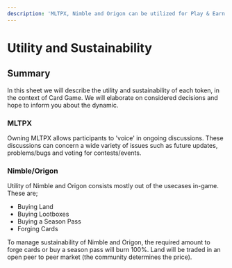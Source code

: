 ```yaml
---
description: 'MLTPX, Nimble and Origon can be utilized for Play & Earn in different ways.'
---
```


# Utility and Sustainability

## Summary

In this sheet we will describe the utility and sustainability of each token, in the context of Card Game. We will elaborate on considered decisions and hope to inform you about the dynamic.

### MLTPX

Owning MLTPX allows participants to 'voice' in ongoing discussions. These discussions can concern a wide variety of issues such as future updates, problems/bugs and voting for contests/events.

### Nimble/Origon

Utility of Nimble and Origon consists mostly out of the usecases in-game. These are;

* Buying Land
* Buying Lootboxes
* Buying a Season Pass
* Forging Cards

To manage sustainability of Nimble and Origon, the required amount to forge cards or buy a season pass will burn 100%. Land will be traded in an open peer to peer market \(the community determines the price\).

